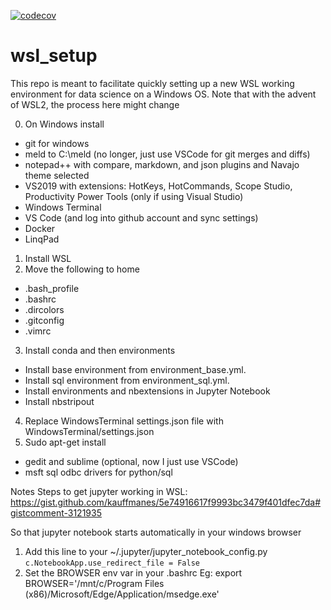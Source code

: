 [![codecov](https://codecov.io/gh/pjanowski/wsl_setup/branch/master/graph/badge.svg?token=znSYS91aD2)](https://codecov.io/gh/pjanowski/wsl_setup)

# wsl_setup
This repo is meant to facilitate quickly setting up a new WSL working environment for data science on a Windows OS. Note that with the advent of WSL2, the process here might change


0. On Windows install 
 * git for windows
 * meld to C:\meld (no longer, just use VSCode for git merges and diffs)
 * notepad++ with compare, markdown, and json plugins and Navajo theme selected
 * VS2019 with extensions: HotKeys, HotCommands, Scope Studio, Productivity Power Tools (only if using Visual Studio)
 * Windows Terminal
 * VS Code (and log into github account and sync settings)
 * Docker
 * LinqPad
1. Install WSL 
2. Move the following to home
 * .bash_profile
 * .bashrc 
 * .dircolors
 * .gitconfig
 * .vimrc
3. Install conda and then environments
 * Install base environment from environment_base.yml.
 * Install sql environment from environment_sql.yml.
 * Install environments and nbextensions in Jupyter Notebook
 * Install nbstripout
4. Replace WindowsTerminal settings.json file with WindowsTerminal/settings.json
5. Sudo apt-get install
 * gedit and sublime (optional, now I just use VSCode)
 * msft sql odbc drivers for python/sql
 
Notes
Steps to get jupyter working in WSL: https://gist.github.com/kauffmanes/5e74916617f9993bc3479f401dfec7da#gistcomment-3121935

So that jupyter notebook starts automatically in your windows browser
1. Add this line to your ~/.jupyter/jupyter_notebook_config.py
`c.NotebookApp.use_redirect_file = False`
2. Set the BROWSER env var in your .bashrc  Eg:
export BROWSER='/mnt/c/Program Files (x86)/Microsoft/Edge/Application/msedge.exe'
